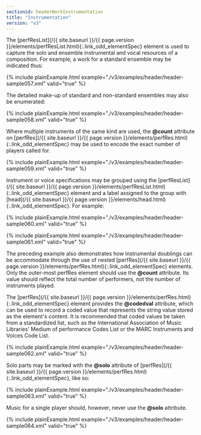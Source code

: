 ```yaml
---
sectionid: headerWorkInstrumentation
title: "Instrumentation"
version: "v3"
---
```




The [perfResList](/{{ site.baseurl }}/{{ page.version }}/elements/perfResList.html){:.link_odd_elementSpec} element is used to capture the solo and ensemble
instrumental and vocal resources of a composition. For example, a work for a standard
ensemble may be indicated thus:

{% include plainExample.html example="./v3/examples/header/header-sample057.xml" valid="true" %}

The detailed make-up of standard and non-standard ensembles may also be enumerated:

{% include plainExample.html example="./v3/examples/header/header-sample058.xml" valid="true" %}

Where multiple instruments of the same kind are used, the **@count** attribute on
[perfRes](/{{ site.baseurl }}/{{ page.version }}/elements/perfRes.html){:.link_odd_elementSpec} may be used to encode the exact number of players called
for.

{% include plainExample.html example="./v3/examples/header/header-sample059.xml" valid="true" %}

Instrument or voice specifications may be grouped using the [perfResList](/{{ site.baseurl }}/{{ page.version }}/elements/perfResList.html){:.link_odd_elementSpec} element and a label assigned to the group with [head](/{{ site.baseurl }}/{{ page.version }}/elements/head.html){:.link_odd_elementSpec}. For example:

{% include plainExample.html example="./v3/examples/header/header-sample060.xml" valid="true" %}

{% include plainExample.html example="./v3/examples/header/header-sample061.xml" valid="true" %}

The preceding example also demonstrates how instrumental doublings can be accommodate
through the use of nested [perfRes](/{{ site.baseurl }}/{{ page.version }}/elements/perfRes.html){:.link_odd_elementSpec} elements. Only the outer-most
perfRes element should use the **@count** attribute. Its value should reflect the
total number of performers, not the number of instruments played.

The [perfRes](/{{ site.baseurl }}/{{ page.version }}/elements/perfRes.html){:.link_odd_elementSpec} element provides the **@codedval** attribute,
which can be used to record a coded value that represents the string value stored
as the
element's content. It is recommended that coded values be taken from a standardized
list,
such as the International Association of Music Libraries' Medium of performance Codes
List
or the MARC Instruments and Voices Code List.

{% include plainExample.html example="./v3/examples/header/header-sample062.xml" valid="true" %}

Solo parts may be marked with the **@solo** attribute of [perfRes](/{{ site.baseurl }}/{{ page.version }}/elements/perfRes.html){:.link_odd_elementSpec}, like so:

{% include plainExample.html example="./v3/examples/header/header-sample063.xml" valid="true" %}

Music for a single player should, however, never use the **@solo** attribute.

{% include plainExample.html example="./v3/examples/header/header-sample064.xml" valid="true" %}




